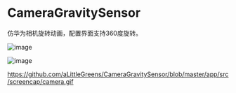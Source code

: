 # CameraGravitySensor
仿华为相机旋转动画，配置界面支持360度旋转。

![image](https://github.com/aLittleGreens/CameraGravitySensor/tree/master/app/src/screencap/camera.gif?raw=true)

![image](https://github.com/aLittleGreens/CameraGravitySensor/tree/master/app/src/screencap/camera.gif?raw=true)


https://github.com/aLittleGreens/CameraGravitySensor/blob/master/app/src/screencap/camera.gif

